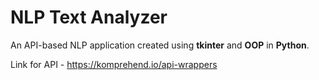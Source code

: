 # NLP Text Analyzer
An API-based NLP application created using **tkinter** and **OOP** in **Python**.

Link for API - https://komprehend.io/api-wrappers
